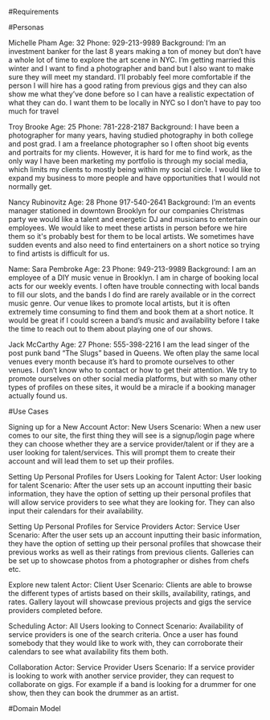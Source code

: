 
#Requirements

#Personas

Michelle Pham
Age: 32
Phone: 929-213-9989
Background: I’m an investment banker for the last 8 years making a ton of money but don’t have a whole lot of time to explore the art scene in NYC. I’m getting married this winter and I want to find a photographer and band but I also want to make sure they will meet my standard. I’ll probably feel more comfortable if the person I will hire has a good rating from previous gigs and they can also show me what they’ve done before so I can have a realistic expectation of what they can do. I want them to be locally in NYC so I don’t have to pay too much for travel

Troy Brooke
Age: 25
Phone: 781-228-2187
Background: I have been a photographer for many years, having studied photography in both college and post grad. I am a freelance photographer so I often shoot big events and portraits for my clients. However, it is hard for me to find work, as the only way I have been marketing my portfolio is through my social media, which limits my clients to mostly being within my social circle. I would like to expand my business to more people and have opportunities that I would not normally get.

Nancy Rubinovitz
Age: 28
Phone 917-540-2641
Background: I’m an events manager stationed in downtown Brooklyn for our companies Christmas party we would like a talent and energetic DJ and musicians to entertain our employees. We would like to meet these artists in person before we hire them so it's probably best for them to be local artists. We sometimes have sudden events and also need to find entertainers on a short notice so trying to find artists is difficult for us.
 
Name: Sara Pembroke
Age: 23
Phone: 949-213-9989
Background:
I am an employee of a DIY music venue in Brooklyn. I am in charge of booking local acts for our weekly events. I often have trouble connecting with local bands to fill our slots, and the bands I do find are rarely available or in the correct music genre. Our venue likes to promote local artists, but it is often extremely time consuming to find them and book them at a short notice. It would be great if I could screen a band’s music and availability before I take the time to reach out to them about playing one of our shows.  


Jack McCarthy
Age: 27
Phone: 555-398-2216
I am the lead singer of the post punk band “The Slugs” based in Queens. We often play the same local venues every month because it’s hard to promote ourselves to other venues. I don’t know who to contact or how to get their attention. We try to promote ourselves on other social media platforms, but with so many other types of profiles on these sites, it would be a miracle if a booking manager actually found us.  

#Use Cases



Signing up for a New Account
Actor: New Users
Scenario: When a new user comes to our site, the first thing they will see is a signup/login page where they can choose whether they are a service provider/talent or if they are a user looking for talent/services. This will prompt them to create their account and will lead them to set up their profiles.

Setting Up Personal Profiles for Users Looking for Talent
Actor: User looking for talent
Scenario: After the user sets up an account inputting their basic information, they have the option of setting up their personal profiles that will allow service providers to see what they are looking for. They can also input their calendars for their availability.

Setting Up Personal Profiles for Service Providers
Actor:  Service User
Scenario: After the user sets up an account inputting their basic information, they have the option of setting up their personal profiles that showcase their previous works as well as their ratings from previous clients. Galleries can be set up to showcase photos from a photographer or dishes from chefs etc.

Explore new talent
Actor: Client User
Scenario: Clients are able to browse the different types of artists based on their skills, availability, ratings, and rates. Gallery layout will showcase previous projects and gigs the service providers completed before.

Scheduling
Actor: All Users looking to Connect
Scenario: Availability of service providers is one of the search criteria. Once a user has found somebody that they would like to work with, they can corroborate their calendars to see what availability fits them both. 

Collaboration
Actor: Service Provider Users
Scenario: If a service provider is looking to work with another service provider, they can request to collaborate on gigs. For example if a band is looking for a drummer for one show, then they can book the drummer as an artist.  

#Domain Model
